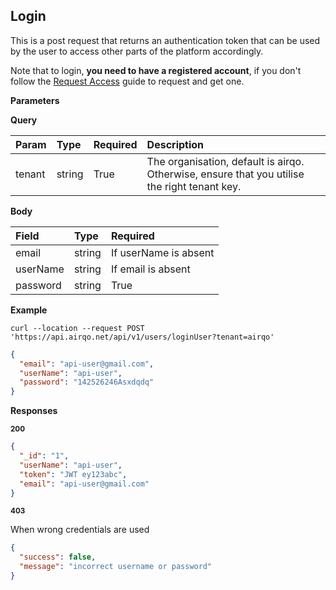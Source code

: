## Login

This is a post request that returns an authentication token that can be used by the user to access other parts of the platform accordingly.

Note that to login, **you need to have a registered account**, if you don't follow the [Request Access](platform/join.md#request-access) guide to request and get one.

**Parameters**

**Query**

| Param  | Type   | Required | Description                                                                                  |
| :----- | :----- | :------- | :------------------------------------------------------------------------------------------- |
| tenant | string | True     | The organisation, default is airqo. Otherwise, ensure that you utilise the right tenant key. |

**Body**

| Field    | Type   | Required              |
| :------- | :----- | :-------------------- |
| email    | string | If userName is absent |
| userName | string | If email is absent    |
| password | string | True                  |

**Example**

```curl
curl --location --request POST 'https://api.airqo.net/api/v1/users/loginUser?tenant=airqo'
```

```json
{
  "email": "api-user@gmail.com",
  "userName": "api-user",
  "password": "142526246Asxdqdq"
}
```

**Responses**

<small>**200**</small>

```json
{
  "_id": "1",
  "userName": "api-user",
  "token": "JWT ey123abc",
  "email": "api-user@gmail.com"
}
```

<small>**403**</small>

When wrong credentials are used

```json
{
  "success": false,
  "message": "incorrect username or password"
}
```
